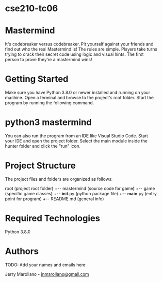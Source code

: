 # cse210-tc06

# Mastermind
It's codebreaker versus codebreaker. Pit yourself against your friends and find out who the real Mastermind is! The rules are simple. Players take turns trying to crack their secret code using logic and visual hints. The first person to prove they're a mastermind wins!

# Getting Started
Make sure you have Python 3.8.0 or newer installed and running on your machine. Open a terminal and browse to the project's root folder. Start the program by running the following command.

# python3 mastermind 
You can also run the program from an IDE like Visual Studio Code. Start your IDE and open the project folder. Select the main module inside the hunter folder and click the "run" icon.

# Project Structure
The project files and folders are organized as follows:

root                    (project root folder)
+-- mastermind          (source code for game)
  +-- game              (specific game classes)
  +-- __init__.py       (python package file)
  +-- __main__.py       (entry point for program)
+-- README.md           (general info)
# Required Technologies
Python 3.8.0
# Authors
TODO: Add your names and emails here

Jerry Marollano - jnmarollano@gmail.com

